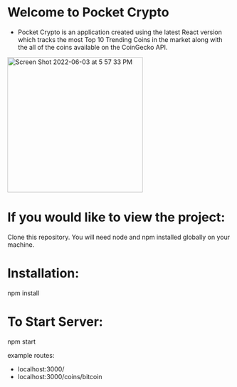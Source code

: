 # Welcome to Pocket Crypto 

- Pocket Crypto is an application created using the latest React version which tracks the most Top 10 Trending Coins in the market along with the all of the coins available on the CoinGecko API. 


<img width="304" alt="Screen Shot 2022-06-03 at 5 57 33 PM" src="https://user-images.githubusercontent.com/90358616/171970530-a7c37808-a60a-4aa9-b501-ad5a4266e72f.png">


# If you would like to view the project: 

Clone this repository. You will need node and npm installed globally on your machine.

# Installation:

npm install

<!-- # To Run Test Suite(Cypress):

npx cypress open  -->

# To Start Server:

npm start

example routes: 
- localhost:3000/ 
- localhost:3000/coins/bitcoin
